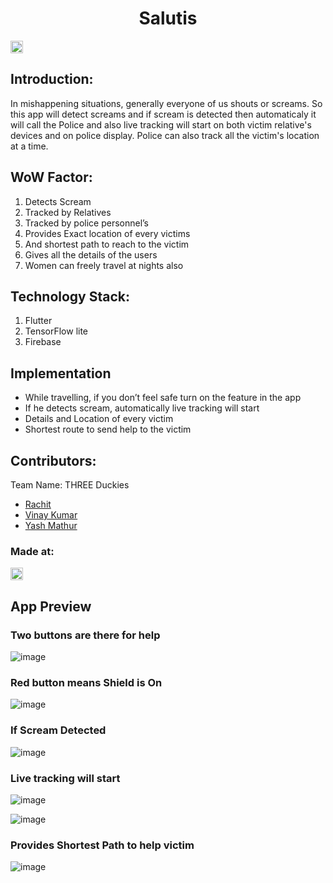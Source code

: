 <h1 align="center">Salutis</h1>
<p align="center">
</p>

<a href="https://hack36.com"> <img src="http://bit.ly/BuiltAtHack36" height=20px> </a>


## Introduction:
In mishappening situations, generally everyone of us shouts or screams. So this app will detect screams and if scream is detected then automaticaly it will call the Police and also live tracking will start on both victim relative's devices and on police display. Police can also track all the victim's location at a time.
  
## WoW Factor:
  1) Detects Scream
  2) Tracked by Relatives
  3) Tracked by police personnel’s
  4) Provides Exact location of every victims
  5) And shortest path to reach to the victim
  6) Gives all the details of the users
  7) Women can freely travel at nights also
  
## Technology Stack:
  1) Flutter
  2) TensorFlow lite
  3) Firebase
  
## Implementation
  * While travelling, if you don’t feel safe turn on the feature in the app
  * If he detects scream, automatically live tracking will start
  * Details and Location of every victim
  * Shortest route to send help to the victim

## Contributors:

Team Name: THREE Duckies

* [Rachit](https://github.com/rexj8)
* [Vinay Kumar](https://github.com/DR-NEGATIVE)
* [Yash Mathur](https://github.com/themockingjester)

### Made at:
<a href="https://hack36.com"> <img src="http://bit.ly/BuiltAtHack36" height=20px> </a>

## App Preview

### Two buttons are there for help
![image](https://user-images.githubusercontent.com/44037733/114281146-5e9cca80-9a5a-11eb-9a67-675ae4b37621.png)

### Red button means Shield is On
![image](https://user-images.githubusercontent.com/44037733/114281328-5d1fd200-9a5b-11eb-9195-3d3404c07c00.png)

### If Scream Detected
![image](https://user-images.githubusercontent.com/44037733/114281296-36619b80-9a5b-11eb-9e88-1a04d6123a69.png)

### Live tracking will start
![image](https://user-images.githubusercontent.com/44037733/114281415-e0d9be80-9a5b-11eb-9573-bf5a4fe596ee.png)

![image](https://user-images.githubusercontent.com/44037733/114281550-9147c280-9a5c-11eb-976b-759a17426274.png)

### Provides Shortest Path to help victim
![image](https://user-images.githubusercontent.com/44037733/114281519-6f4e4000-9a5c-11eb-8d30-9b0bf1ceb8ae.png)

